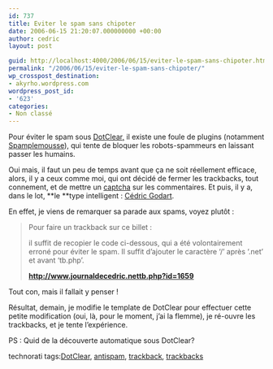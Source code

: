 ```yaml
---
id: 737
title: Eviter le spam sans chipoter
date: 2006-06-15 21:20:07.000000000 +00:00
author: cedric
layout: post

guid: http://localhost:4000/2006/06/15/eviter-le-spam-sans-chipoter.html
permalink: "/2006/06/15/eviter-le-spam-sans-chipoter/"
wp_crosspost_destination:
- akyrho.wordpress.com
wordpress_post_id:
- '623'
categories:
- Non classé
---
```

Pour éviter le spam sous [DotClear,](http://www.dotclear.net/) il existe une foule de plugins (notamment [Spamplemousse](http://zeubeubeu.net/blog/plugins-dotclear)), qui tente de bloquer les robots-spammeurs en laissant passer les humains.

Oui mais, il faut un peu de temps avant que ça ne soit réellement efficace, alors, il y a ceux comme moi, qui ont décidé de fermer les trackbacks, tout connement, et de mettre un [captcha](http://fr.wikipedia.org/wiki/Captcha) sur les commentaires. Et puis, il y a, dans le lot, \*\*le \*\*type intelligent : [Cédric Godart](http://www.journaldecedric.net/).

En effet, je viens de remarquer sa parade aux spams, voyez plutôt :

> Pour faire un trackback sur ce billet :
> 
> il suffit de recopier le code ci-dessous, qui a été volontairement erroné pour éviter le spam. Il suffit d’ajouter le caractère ‘/’ après ‘.net’ et avant ‘tb.php’.
> 
> **http://www.journaldecedric.nettb.php?id=1659**

Tout con, mais il fallait y penser !

Résultat, demain, je modifie le template de DotClear pour effectuer cette petite modification (oui, là, pour le moment, j’ai la flemme), je ré-ouvre les trackbacks, et je tente l’expérience.

PS : Quid de la découverte automatique sous DotClear?

technorati tags:[DotClear](http://technorati.com/tag/DotClear), [antispam](http://technorati.com/tag/antispam), [trackback](http://technorati.com/tag/trackback), [trackbacks](http://technorati.com/tag/trackbacks)